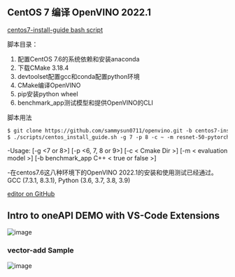 ## CentOS 7 编译 OpenVINO 2022.1

[centos7-install-guide bash script](https://github.com/sammysun0711/openvino/blob/centos7-install-guide/scripts/centos7_install_guide.sh)

脚本目录：
1.	配置CentOS 7.6的系统依赖和安装anaconda
2.	下载CMake 3.18.4
3.	devtoolset配置gcc和conda配置python环境
4.	CMake编译OpenVINO
5.	pip安装python wheel
6.	benchmark_app测试模型和提供OpenVINO的CLI

脚本用法

```markdown
$ git clone https://github.com/sammysun0711/openvino.git -b centos7-install-guide && cd openvino
$ ./scripts/centos_install_guide.sh -g 7 -p 8 -c ~ -m resnet-50-pytorch -b true
```

-Usage: [-g <7 or 8>] [-p <6, 7, 8 or 9>] [-c < Cmake Dir >] [-m < evaluation model >] [-b benchmark_app C++ < true or false >]

-在centos7.6这八种环境下的OpenVINO 2022.1的安装和使用测试已经通过。GCC (7.3.1, 8.3.1), Python (3.6, 3.7, 3.8, 3.9)

[editor on GitHub](https://github.com/yangsu2022/yangsu0423.github.io/edit/gh-pages/index.md)


## Intro to oneAPI DEMO with VS-Code Extensions 
![image](https://user-images.githubusercontent.com/102195992/192468653-d40d0509-e7bf-4716-bfbc-404b09f970db.png)

### vector-add Sample
![image](https://user-images.githubusercontent.com/102195992/192469092-58f4f804-d232-4c41-9056-eb1484f23766.png)



